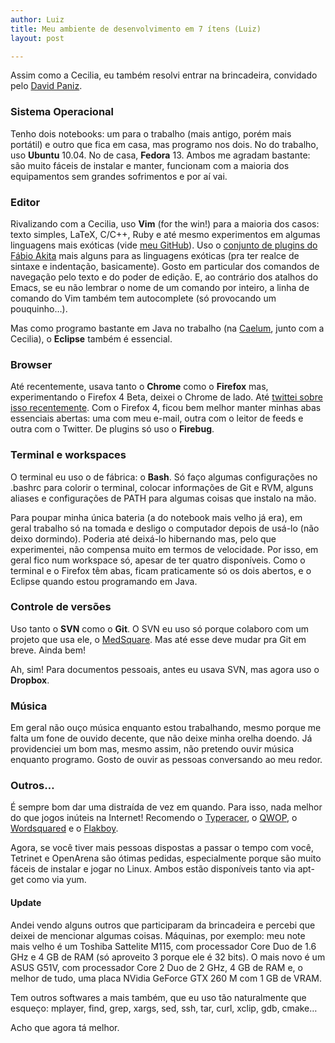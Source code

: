 ```yaml
---
author: Luiz
title: Meu ambiente de desenvolvimento em 7 ítens (Luiz)
layout: post

---
```

Assim como a Cecilia, eu também resolvi entrar na brincadeira, convidado pelo [David Paniz][1].

### Sistema Operacional

Tenho dois notebooks: um para o trabalho (mais antigo, porém mais portátil) e outro que fica em casa, mas programo nos dois. No do trabalho, uso **Ubuntu** 10.04. No de casa, **Fedora** 13. Ambos me agradam bastante: são muito fáceis de instalar e manter, funcionam com a maioria dos equipamentos sem grandes sofrimentos e por aí vai.

### Editor

Rivalizando com a Cecilia, uso **Vim** (for the win!) para a maioria dos casos: texto simples, LaTeX, C/C++, Ruby e até mesmo experimentos em algumas linguagens mais exóticas (vide [meu GitHub][2]). Uso o [conjunto de plugins do Fábio Akita][3] mais alguns para as linguagens exóticas (pra ter realce de sintaxe e indentação, basicamente). Gosto em particular dos comandos de navegação pelo texto e do poder de edição. E, ao contrário dos atalhos do Emacs, se eu não lembrar o nome de um comando por inteiro, a linha de comando do Vim também tem autocomplete (só provocando um pouquinho…).

Mas como programo bastante em Java no trabalho (na [Caelum][4], junto com a Cecilia), o **Eclipse** também é essencial.

### Browser

Até recentemente, usava tanto o **Chrome** como o **Firefox** mas, experimentando o Firefox 4 Beta, deixei o Chrome de lado. Até [twittei sobre isso recentemente][5]. Com o Firefox 4, ficou bem melhor manter minhas abas essenciais abertas: uma com meu e-mail, outra com o leitor de feeds e outra com o Twitter. De plugins só uso o **Firebug**.

### Terminal e workspaces

O terminal eu uso o de fábrica: o **Bash**. Só faço algumas configurações no .bashrc para colorir o terminal, colocar informações de Git e RVM, alguns aliases e configurações de PATH para algumas coisas que instalo na mão.

Para poupar minha única bateria (a do notebook mais velho já era), em geral trabalho só na tomada e desligo o computador depois de usá-lo (não deixo dormindo). Poderia até deixá-lo hibernando mas, pelo que experimentei, não compensa muito em termos de velocidade. Por isso, em geral fico num workspace só, apesar de ter quatro disponíveis. Como o terminal e o Firefox têm abas, ficam praticamente só os dois abertos, e o Eclipse quando estou programando em Java.

### Controle de versões

Uso tanto o **SVN** como o **Git**. O SVN eu uso só porque colaboro com um projeto que usa ele, o [MedSquare][6]. Mas até esse deve mudar pra Git em breve. Ainda bem!

Ah, sim! Para documentos pessoais, antes eu usava SVN, mas agora uso o **Dropbox**.

### Música

Em geral não ouço música enquanto estou trabalhando, mesmo porque me falta um fone de ouvido decente, que não deixe minha orelha doendo. Já providenciei um bom mas, mesmo assim, não pretendo ouvir música enquanto programo. Gosto de ouvir as pessoas conversando ao meu redor.

### Outros…

É sempre bom dar uma distraída de vez em quando. Para isso, nada melhor do que jogos inúteis na Internet! Recomendo o [Typeracer][7], o [QWOP][8], o [Wordsquared][9] e o [Flakboy][10].

Agora, se você tiver mais pessoas dispostas a passar o tempo com você, Tetrinet e OpenArena são ótimas pedidas, especialmente porque são muito fáceis de instalar e jogar no Linux. Ambos estão disponíveis tanto via apt-get como via yum.

#### Update

Andei vendo alguns outros que participaram da brincadeira e percebi que deixei de mencionar algumas coisas. Máquinas, por exemplo: meu note mais velho é um Toshiba Sattelite M115, com processador Core Duo de 1.6 GHz e 4 GB de RAM (só aproveito 3 porque ele é 32 bits). O mais novo é um ASUS G51V, com processador Core 2 Duo de 2 GHz, 4 GB de RAM e, o melhor de tudo, uma placa NVidia GeForce GTX 260 M com 1 GB de VRAM.

Tem outros softwares a mais também, que eu uso tão naturalmente que esqueço: mplayer, find, grep, xargs, sed, ssh, tar, curl, xclip, gdb, cmake…

Acho que agora tá melhor. 














 [1]: http://www.davidpaniz.com/blog/2010/12/29/meu-ambiente-de-desenvolvimento-em-7-itens/
 [2]: https://github.com/luiz
 [3]: https://github.com/akitaonrails/vimfiles
 [4]: http://www.caelum.com.br
 [5]: http://twitter.com/#!/srsaude/status/22726847162753024
 [6]: http://sf.net/projects/medsquare
 [7]: http://play.typeracer.com/
 [8]: http://www.foddy.net/Athletics.html
 [9]: http://wordsquared.com/
 [10]: http://www.clickjogos.com/jogo/flakboy.html





